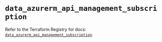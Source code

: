 # `data_azurerm_api_management_subscription`

Refer to the Terraform Registry for docs: [`data_azurerm_api_management_subscription`](https://registry.terraform.io/providers/hashicorp/azurerm/4.45.0/docs/data-sources/api_management_subscription).
